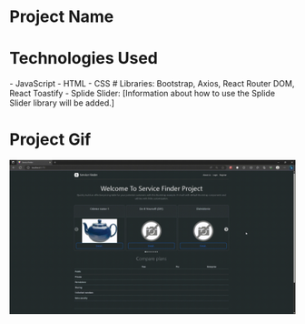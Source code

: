 <h1>Project Name</h1>

<h1>Technologies Used</h1>
- JavaScript
- HTML
- CSS
# Libraries: Bootstrap, Axios, React Router DOM, React Toastify
- Splide Slider: [Information about how to use the Splide Slider library will be added.]

<h1>Project Gif</h1>

![Project Gif](/js_redux_project/public/assets/image/service-finder-gif.gif)
